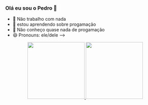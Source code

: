 ### Olá eu sou o Pedro 👋

- 🔭 Não trabalho com nada
- 🌱 estou aprendendo sobre progamação
- 🤔 Não conheço quase nada de progamação
- 😄 Pronouns: ele/dele
-->
<div align="center">
  <a href="https://github.com/rafaballerini">
  <img height="180em" src="https://github-readme-stats.vercel.app/api?username=PedroBarro&show_icons=true&theme=dark&include_all_commits=true&count_private=true"/>
  <img height="180em" src="https://github-readme-stats.vercel.app/api/top-langs/?username=PedroBarro&layout=compact&langs_count=7&theme=dark"/>  
 </div>
  
 ##
                                             
<div>   
 

